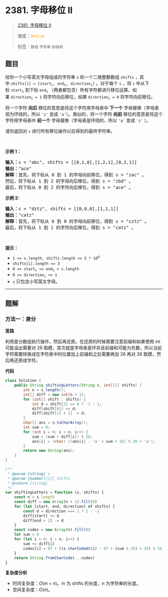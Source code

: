 # 2381. 字母移位 II

> [2381. 字母移位 II](https://leetcode.cn/problems/shifting-letters-ii/)
>
> 难度：<font color=orange>`Medium`</font>
>
> 标签：`数组` `字符串` `前缀和`

## 题目

<p>给你一个小写英文字母组成的字符串&nbsp;<code>s</code>&nbsp;和一个二维整数数组&nbsp;<code>shifts</code>&nbsp;，其中&nbsp;<code>shifts[i] = [start<sub>i</sub>, end<sub>i</sub>, direction<sub>i</sub>]</code>&nbsp;。对于每个&nbsp;<code>i</code>&nbsp;，将&nbsp;<code>s</code>&nbsp;中从下标&nbsp;<code>start<sub>i</sub></code>&nbsp;到下标&nbsp;<code>end<sub>i</sub></code>&nbsp;（两者都包含）所有字符都进行移位运算，如果&nbsp;<code>direction<sub>i</sub> = 1</code>&nbsp;将字符向后移位，如果&nbsp;<code>direction<sub>i</sub> = 0</code>&nbsp;将字符向前移位。</p>

<p>将一个字符 <strong>向后</strong>&nbsp;移位的意思是将这个字符用字母表中 <strong>下一个</strong>&nbsp;字母替换（字母表视为环绕的，所以&nbsp;<code>'z'</code>&nbsp;变成&nbsp;<code>'a'</code>）。类似的，将一个字符 <strong>向前</strong>&nbsp;移位的意思是将这个字符用字母表中 <strong>前一个</strong>&nbsp;字母替换（字母表是环绕的，所以&nbsp;<code>'a'</code>&nbsp;变成&nbsp;<code>'z'</code>&nbsp;）。</p>

<p>请你返回对 <code>s</code>&nbsp;进行所有移位操作以后得到的最终字符串。</p>

<p>&nbsp;</p>

<p><strong>示例 1：</strong></p>

<pre><b>输入：</b>s = "abc", shifts = [[0,1,0],[1,2,1],[0,2,1]]
<b>输出：</b>"ace"
<b>解释：</b>首先，将下标从 0 到 1 的字母向前移位，得到 s = "zac" 。
然后，将下标从 1 到 2 的字母向后移位，得到 s = "zbd" 。
最后，将下标从 0 到 2 的字符向后移位，得到 s = "ace" 。</pre>

<p><strong>示例 2:</strong></p>

<pre><b>输入：</b>s = "dztz", shifts = [[0,0,0],[1,1,1]]
<b>输出：</b>"catz"
<b>解释：</b>首先，将下标从 0 到 0 的字母向前移位，得到 s = "cztz" 。
最后，将下标从 1 到 1 的字符向后移位，得到 s = "catz" 。
</pre>

<p>&nbsp;</p>

<p><strong>提示：</strong></p>

<ul>
	<li><code>1 &lt;= s.length, shifts.length &lt;= 5 * 10<sup>4</sup></code></li>
	<li><code>shifts[i].length == 3</code></li>
	<li><code>0 &lt;= start<sub>i</sub> &lt;= end<sub>i</sub> &lt; s.length</code></li>
	<li><code>0 &lt;= direction<sub>i</sub> &lt;= 1</code></li>
	<li><code>s</code>&nbsp;只包含小写英文字母。</li>
</ul>


--------------------

## 题解

### 方法一：差分

**思路**

利用差分数组执行操作，然后再还原。在还原的时候需要注意前缀和如果使用 int 可能溢出需要对 26 取模，其次就是字母表是环并且前缀和可能为负数，所以当前字符需要转换成在字符表中的位置加上前缀和之后需要再加 26 再对 26 取模，然后再还原成字符。

**代码**

```java
class Solution {
    public String shiftingLetters(String s, int[][] shifts) {
        int n = s.length();
        int[] diff = new int[n + 1];
        for (int[] shift : shifts) {
            int d = shift[2] == 0 ? -1 : 1;
            diff[shift[0]] += d;
            diff[shift[1] + 1] -= d;
        }
        char[] ans = s.toCharArray();
        int sum = 0;
        for (int i = 0; i < n; i++) {
            sum = (sum + diff[i]) % 26;
            ans[i] = (char) ((ans[i] - 'a' + sum + 26) % 26 + 'a');
        }
        return new String(ans);
    }
}
```

```js
/**
 * @param {string} s
 * @param {number[][]} shifts
 * @return {string}
 */
var shiftingLetters = function (s, shifts) {
    const n = s.length
    const diff = new Array(n + 1).fill(0)
    for (let [start, end, direction] of shifts) {
        const d = direction === 1 ? 1 : -1
        diff[start] += d
        diff[end + 1] -= d
    }
    const codes = new Array(n).fill(0)
    let sum = 0
    for (let i = 0; i < n; i++) {
        sum += diff[i]
        codes[i] = 97 + ((s.charCodeAt(i) - 97 + (sum % 26) + 26) % 26)
    }
    return String.fromCharCode(...codes)
}
```

**复杂度分析**

- 时间复杂度：$O(m + n)$。m 为 shifts 的长度，n 为字符串的长度。
- 空间复杂度：$O(n)$。
